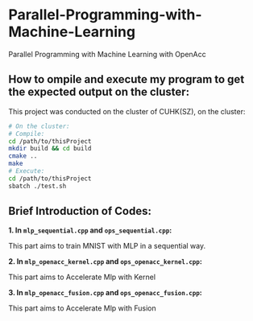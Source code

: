 # Parallel-Programming-with-Machine-Learning
Parallel Programming with Machine Learning with OpenAcc

## How to ompile and execute my program to get the expected output on the cluster:
This project was conducted on the cluster of CUHK(SZ), on the cluster:
```bash
# On the cluster:
# Compile:
cd /path/to/thisProject
mkdir build && cd build
cmake ..
make
# Execute:
cd /path/to/thisProject
sbatch ./test.sh
```

## Brief Introduction of Codes:

**1. In `mlp_sequential.cpp` and `ops_sequential.cpp`:**

This part aims to train MNIST with MLP in a sequential way.

**2. In `mlp_openacc_kernel.cpp` and `ops_openacc_kernel.cpp`:**

This part aims to Accelerate Mlp with Kernel

**3. In `mlp_openacc_fusion.cpp` and `ops_openacc_fusion.cpp`:**

This part aims to Accelerate Mlp with Fusion
